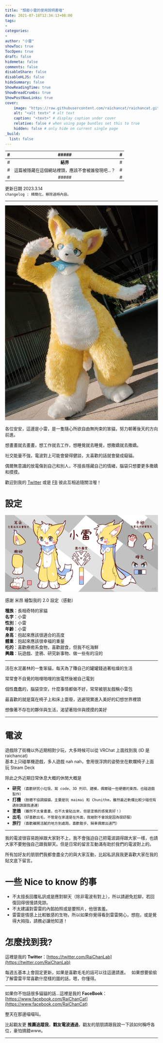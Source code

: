 ```yaml
---
title: "頹廢小雷的使用說明書喵"
date: 2021-07-18T12:34:13+08:00
tags:
- 
categories:
- 
author: "小雷"
showToc: true
TocOpen: true
draft: false
hidemeta: false
comments: false
disableShare: false
disableHLJS: false
hideSummary: false
ShowReadingTime: true
ShowBreadCrumbs: true
ShowPostNavLinks: true
cover:
    image: "https://raw.githubusercontent.com/raichancat/raichancat.github.io-images/master/img/IMG_0820S.png" # image path/url
    alt: "<alt text>" # alt text
    caption: "<text>" # display caption under cover
    relative: false # when using page bundles set this to true
    hidden: false # only hide on current single page
_build:
  list: false
---
```


| #   | #####                      | #   |
|:---:|:--------------------------:|:---:|
| #   | **結界**                     | #   |
| #   | 這篇被隱藏在這個網站裡頭，應該不會被誰發現吧...？ | #   |
| #   | #####                      | #   |

更新日期 2023.3.14  
`changelog : 精簡化，移除過時內容。`

---

![](https://raw.githubusercontent.com/raichancat/raichancat.github.io-images/master/img/RaiChanLab-1578393756398587909-img2.jpg)
  
各位安安，這邊是小雷，是一隻隨心所欲自由無拘束的笨貓，努力朝著後天的方向前進。

想畫畫就去畫畫，想工作就去工作，想睡覺就去睡覺，想撒嬌就去撒嬌。

社交能量不強，電波對上可能會變得健談，太喜歡的話就會變成癡貓。

偶爾無意識的放電傷到自己和別人，不擅長隱藏自己的情緒，腦袋只想要更多撒嬌和摸摸。

歡迎到我的 [Twitter](https://twitter.com/RaiChanLab) 或是 [FB](https://www.facebook.com/RaiChanCat) 彼此互相追隨關注喔！ 

# 設定

![](https://raw.githubusercontent.com/raichancat/raichancat.github.io-images/master/img/%E8%A8%AD%E5%AE%9A%E5%9C%96%E5%A7%94%E8%A8%97%20(1).png)

感謝 米昂 繪製我的 2.0 設定（感動）

**種族**：長相奇特的家貓  
**名字**：小雷  
**性別**：小雷  
**年齡**：小雷  
**身高**：抱起來應該很適合的高度  
**體重**：抱起來應該很幸福的重量  
**吃的**：喜歡療癒系食物，喜歡甜食，但我不吃海鮮  
**興趣**：玩遊戲、塗鴉、研究新事物、做一些有的沒的  

---

活在水泥叢林的一隻笨貓，每天為了賺自己的罐罐錢過著枯燥的生活 

常常會不自覺的啪哩啪哩的放電然後被自己電到 

個性蠢蠢的，腦袋空空，什麼事情都做不好，常常被朋友戲稱小雷包 

最喜歡的就是窩在椅子上和床上耍廢，逃避現實進入美好的幻想世界裡頭 

想像著不存在的夥伴與生活，渴望著陪伴與摸摸的美好

---

# 電波

遊戲除了街機以外近期相對少玩，大多時候可以從 VRChat 上面找到我 (ID 是 raichancat)  
基本上只碰單機遊戲，多人遊戲 nah nah，會用很浮誇的姿勢坐在軟爛椅子上面玩 Steam Deck

除此之外近期日常休息大概的休閒大概是

- **研究** `（喜歡研究小垃圾、寫 code、3D 列印、建模，偶爾碰一些硬體的東西，也碰遊戲製作）`
- **打機** `（肢體不協調貓貓，主要是玩 maimai 和 Chunithm，雖然最近軟爛比較少碰但有遇到請跟我連連）`
- **塗鴉** `（雖然不太會畫畫，也不太會貼出來，但是塗鴉的感覺真好！）`
- **出毛** `（好喜歡出毛，不管是在家還是在外面，我絕對不會說是因為很舒服）`
- **旅行** `（喜歡離開活膩的地方到處跑，喜歡散步、騎車偶爾出遠門）`

---

我的電波很容易跑掉跟大家對不上，我不會強迫自己把電波調得跟大家一樣，也請大家不要勉強自己跟我聊天。但是日常的留言互動滿有助於我們的電波對上的。

所有加好友的朋朋們我都會盡全力的與大家互動，比起私訊我我更喜歡大家在我的貼文底下留言。

# 一些 Nice to know 的事

- 不太擅長回覆私訊或是應對聊天（除非電波有對上），所以請避免尬聊，若回復回得很慢請見諒。
- 不太建議對雷雷的內餡拍照或是要照片，他很害羞。
- 雷雷是情感上比較敏感的生物，所以如果你覺得看到雷雷開心，想抱，或是覺得大拇指，請務必讓他知道！

# 怎麼找到我?

這裡是我的 **Twitter**：[https://twitter.com/RaiChanLab](https://twitter.com/RaiChanLab)

每週五基本上會固定更新，如果是喜歡毛毛的話可以往這邊請進。　
如果想要偷偷了解雷雷平常喜歡什麼樣的圖的話，嗯，你懂得。

---

如果你不怕話很多貓貓的話...這裡是我的 **FaceBook**：[https://www.facebook.com/RaiChanCat](https://www.facebook.com/RaiChanCat)

整天在那邊喵喵叫。

比起戳友更 **推薦追蹤我**，**戳友電波通過**，戳友的朋朋請跟我說一下該如何稱呼各位，豪怕搞錯www。

---

